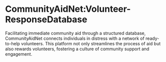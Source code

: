 # CommunityAidNet:Volunteer-ResponseDatabase
 Facilitating immediate community aid through a structured database, CommunityAidNet connects individuals in distress with a network of ready-to-help volunteers. This platform not only streamlines the process of aid but also rewards volunteers, fostering a culture of community support and engagement.
